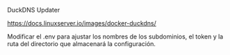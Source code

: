 DuckDNS Updater

<https://docs.linuxserver.io/images/docker-duckdns/>

Modificar el .env para ajustar los nombres de los subdominios, el token y la ruta del directorio que almacenará la configuración.
